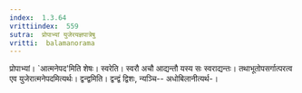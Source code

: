 ```yaml
---
index:  1.3.64
vrittiindex:  559
sutra:  प्रोपाभ्यां युजेरयज्ञपात्रेषु
vritti:  balamanorama 
---
```


प्रोपाभ्यां। `आत्मनेपद'मिति शेषः। स्वरेति। स्वरौ अचौ आद्यन्तौ यस्य सः स्वराद्यन्तः। तथाभूतोपसर्गात्परत्व एव युजेरात्मनेपदमित्यर्थः। द्वन्द्वमिति। द्वन्द्वं द्विशः, न्यञ्चि-- अधोबिलानीत्यर्थ-। 

